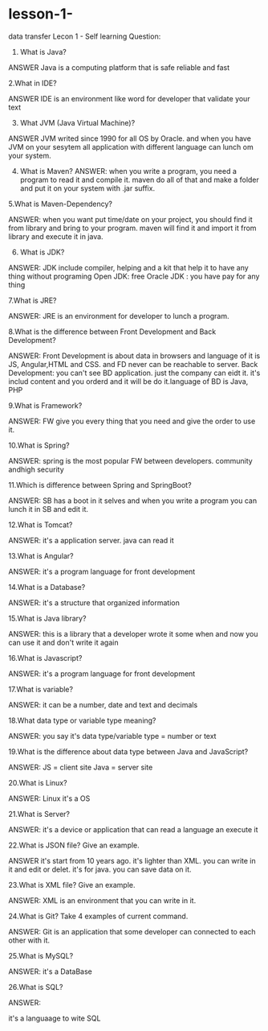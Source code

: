 # lesson-1-
data transfer
Lecon 1 - Self learning
Question:

1. What is Java?

ANSWER
Java is a computing platform that is safe reliable and fast

 2.What in IDE?

ANSWER
IDE is an environment like word for developer that validate your text

3. What JVM (Java Virtual Machine)?

ANSWER
JVM writed since 1990 for all OS by Oracle. and when you have JVM on your sesytem all application with different language can lunch om your system.  

4. What is Maven?
ANSWER:
when you write a program, you need a program to read it and compile it. maven do all of that and make a folder and put it on your system with .jar suffix.

5.What is Maven-Dependency?

ANSWER:
when you want put time/date on your project, you should find it from library and bring to your program.
maven will find it and import it from library and execute it in java.

6. What is JDK?

ANSWER:
JDK include compiler, helping and a kit that help it to have any thing without programing
Open JDK: free
Oracle JDK : you have pay for any thing

7.What is JRE?

ANSWER:
JRE is an environment for developer to lunch a program.

8.What is the difference between Front Development and Back Development?

ANSWER:
Front Development is about data in browsers and language of it is JS, Angular,HTML and CSS. and FD never can be reachable to server.
Back Development: you can't see BD application. just the company can eidt it. it's includ content and you orderd and it will be do it.language of BD is Java, PHP

9.What is Framework?

ANSWER:
FW give you every thing that you need and give the order to use it.

10.What is Spring?

ANSWER:
spring is the most popular FW between developers. community andhigh security

11.Which is difference between Spring and SpringBoot?

ANSWER:
SB has a boot in it selves and when you write a program you can lunch it in SB and edit it.

12.What is Tomcat?

ANSWER:
it's a application server. java can read it

13.What is Angular?

ANSWER:
it's a program language for front development

14.What is a Database?

ANSWER:
it's a structure that organized information

15.What is Java library?

ANSWER:
this is a library  that a developer wrote it some when and now you can use it and don't write it again

16.What is Javascript?

ANSWER:
it's a program language for front development

17.What is variable?

ANSWER:
it can be a number, date and text and decimals

18.What data type or variable type meaning?

ANSWER:
you say it's data type/variable type = number or text

19.What is the difference about data type between Java and JavaScript?

ANSWER:
JS = client site
Java = server site

20.What is Linux?

ANSWER:
Linux it's a OS

21.What is Server?

ANSWER:
it's a device or application that can read a language an execute it

22.What is JSON file? Give an example.

ANSWER
it's start from 10 years ago. it's lighter than XML. you can write in it and edit or delet. it's for java. you can save data on it.

23.What is XML file? Give an example.

ANSWER:
XML is an environment that you can write in it.

24.What is Git? Take 4 examples of  current command.

ANSWER:
Git is an application that some developer can connected to each other with it.

25.What is MySQL?

ANSWER:
it's a DataBase

26.What is SQL?

ANSWER:

it's a languaage to wite  SQL
































